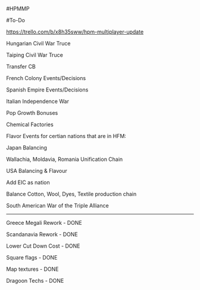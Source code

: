 #HPMMP

#To-Do

https://trello.com/b/x8h35sww/hpm-multiplayer-update

Hungarian Civil War Truce

Taiping Civil War Truce

Transfer CB

French Colony Events/Decisions

Spanish Empire Events/Decisions

Italian Independence War

Pop Growth Bonuses

Chemical Factories

Flavor Events for certian nations that are in HFM:

Japan Balancing

Wallachia, Moldavia, Romania Unification Chain

USA Balancing & Flavour

Add EIC as nation

Balance Cotton, Wool, Dyes, Textile production chain

South American War of the Triple Alliance

--------

Greece Megali Rework - DONE

Scandanavia Rework - DONE

Lower Cut Down Cost - DONE

Square flags - DONE

Map textures - DONE

Dragoon Techs - DONE

